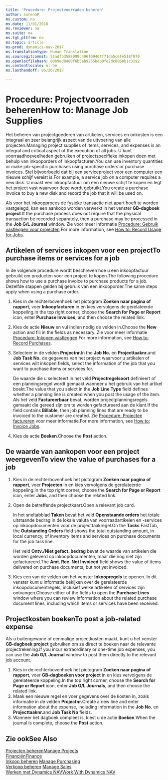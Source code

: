 ```yaml
---
title: 'Procedure: Projectvoorraden beheren'
author: SorenGP
ms.custom: na
ms.date: 11/01/2016
ms.reviewer: na
ms.suite: na
ms.tgt_pltfrm: na
ms.topic: article
ms-prod: dynamics-nav-2017
ms.translationtype: Human Translation
ms.sourcegitcommit: 51adfb3588099c496f0946ff71da5c6fe518f070
ms.openlocfilehash: 00b9ed8480f6b5ab9265beb0fe2dc0060b1c3192
ms.contentlocale: nl-be
ms.lasthandoff: 06/26/2017

---
```


# <a name="how-to-manage-job-supplies"></a><span data-ttu-id="a2e07-102">Procedure: Projectvoorraden beheren</span><span class="sxs-lookup"><span data-stu-id="a2e07-102">How to: Manage Job Supplies</span></span>
<span data-ttu-id="a2e07-103">Het beheren van projectgoederen van artikelen, services en onkosten is een integraal en zeer belangrijk aspect van de uitvoering van alle projecten.</span><span class="sxs-lookup"><span data-stu-id="a2e07-103">Managing project supplies of items, services, and expenses is an integral and critical aspect of the execution of all jobs.</span></span> <span data-ttu-id="a2e07-104">U kunt voorraadhoeveelheden gebruiken of projectspecifieke inkopen doen met behulp van inkooporders of inkoopfacturen.</span><span class="sxs-lookup"><span data-stu-id="a2e07-104">You can use inventory quantities or make job-specific purchases using purchase orders or purchase invoices.</span></span> <span data-ttu-id="a2e07-105">Stel bijvoorbeeld dat bij een serviceproject voor een computer een nieuwe schijf vereist is.</span><span class="sxs-lookup"><span data-stu-id="a2e07-105">For example, a service job on a computer requires a new disk.</span></span> <span data-ttu-id="a2e07-106">U maakt een inkoopfactuur om een nieuwe schijf te kopen en legt het project vast waarvoor deze wordt gebruikt.</span><span class="sxs-lookup"><span data-stu-id="a2e07-106">You create a purchase invoice to buy a new disk and record the job that it will be used on.</span></span>

<span data-ttu-id="a2e07-107">Als voor het inkoopproces de fysieke transactie niet apart hoeft te worden vastgelegd, kan een aankoop worden verwerkt in het venster **GB-dagboek project**.</span><span class="sxs-lookup"><span data-stu-id="a2e07-107">If the purchase process does not require that the physical transaction be recorded separately, then a purchase may be processed in the **Job G/L Journal** window.</span></span> <span data-ttu-id="a2e07-108">Zie voor meer informatie [Procedure: Gebruik vastleggen voor projecten](projects-how-record-job-usage.md).</span><span class="sxs-lookup"><span data-stu-id="a2e07-108">For more information, see [How to: Record Usage for Jobs](projects-how-record-job-usage.md).</span></span>

## <a name="to-purchase-items-or-services-for-a-job"></a><span data-ttu-id="a2e07-109">Artikelen of services inkopen voor een project</span><span class="sxs-lookup"><span data-stu-id="a2e07-109">To purchase items or services for a job</span></span>
<span data-ttu-id="a2e07-110">In de volgende procedure wordt beschreven hoe u een inkoopfactuur gebruikt om producten voor een project te kopen.</span><span class="sxs-lookup"><span data-stu-id="a2e07-110">The following procedure shows how to use a purchase invoice to purchase products for a job.</span></span> <span data-ttu-id="a2e07-111">Dezelfde stappen gelden bij gebruik van een inkooporder.</span><span class="sxs-lookup"><span data-stu-id="a2e07-111">The same steps apply when using a purchase order.</span></span>  

1. <span data-ttu-id="a2e07-112">Kies in de rechterbovenhoek het pictogram **Zoeken naar pagina of rapport**, voer **Inkoopfacturen** in en kies vervolgens de gerelateerde koppeling.</span><span class="sxs-lookup"><span data-stu-id="a2e07-112">In the top right corner, choose the **Search for Page or Report** icon, enter **Purchase Invoices**, and then choose the related link.</span></span>  
2. <span data-ttu-id="a2e07-113">Kies de actie **Nieuw** en vul indien nodig de velden in.</span><span class="sxs-lookup"><span data-stu-id="a2e07-113">Choose the **New** action and fill in the fields as necessary.</span></span> <span data-ttu-id="a2e07-114">Zie voor meer informatie [Procedure: Inkopen vastleggen](purchasing-how-record-purchases.md).</span><span class="sxs-lookup"><span data-stu-id="a2e07-114">For more information, see [How to: Record Purchases](purchasing-how-record-purchases.md).</span></span>
3. <span data-ttu-id="a2e07-115">Selecteer in de velden **Projectnr.**</span><span class="sxs-lookup"><span data-stu-id="a2e07-115">In the **Job No.**</span></span> <span data-ttu-id="a2e07-116">en **Projecttaaknr.**</span><span class="sxs-lookup"><span data-stu-id="a2e07-116">and **Job Task No.**</span></span> <span data-ttu-id="a2e07-117">de gegevens van het project waarvoor u artikelen of services wilt inkopen.</span><span class="sxs-lookup"><span data-stu-id="a2e07-117">fields, select the information of the job that you want to purchase items or services for.</span></span>  

    <span data-ttu-id="a2e07-118">De waarde die u selecteert in het veld **Projectregelsoort** definieert of een planningsregel wordt gemaakt wanneer u het gebruik van het artikel boekt.</span><span class="sxs-lookup"><span data-stu-id="a2e07-118">The value that you select in the **Job Line Type** field defines whether a planning line is created when you post the usage of the item.</span></span> <span data-ttu-id="a2e07-119">Als het veld **Factureerbaar** bevat, worden projectplanningsregels gemaakt die gereed zijn om te worden gefactureerd aan de klant.</span><span class="sxs-lookup"><span data-stu-id="a2e07-119">If the field contains **Billable**, then job planning lines that are ready to be invoiced to the customer are created.</span></span> <span data-ttu-id="a2e07-120">Zie [Procedure: Projecten factureren](projects-how-invoice-jobs.md) voor meer informatie.</span><span class="sxs-lookup"><span data-stu-id="a2e07-120">For more information, see [How to: Invoice Jobs](projects-how-invoice-jobs.md).</span></span>

4. <span data-ttu-id="a2e07-121">Kies de actie **Boeken**.</span><span class="sxs-lookup"><span data-stu-id="a2e07-121">Choose the **Post** action.</span></span>

## <a name="to-view-the-value-of-purchases-for-a-job"></a><span data-ttu-id="a2e07-122">De waarde van aankopen voor een project weergeven</span><span class="sxs-lookup"><span data-stu-id="a2e07-122">To view the value of purchases for a job</span></span>  

1. <span data-ttu-id="a2e07-123">Kies in de rechterbovenhoek het pictogram **Zoeken naar pagina of rapport**, voer **Projecten** in en kies vervolgens de gerelateerde koppeling.</span><span class="sxs-lookup"><span data-stu-id="a2e07-123">In the top right corner, choose the **Search for Page or Report** icon, enter **Jobs**, and then choose the related link.</span></span>
2. <span data-ttu-id="a2e07-124">Open de betreffende projectkaart.</span><span class="sxs-lookup"><span data-stu-id="a2e07-124">Open a relevant job card.</span></span>

    <span data-ttu-id="a2e07-125">In het sneltabblad **Taken** bevat het veld **Openstaande orders** het totale uitstaande bedrag in de lokale valuta van voorraadartikelen en -services op inkoopdocumenten voor de projecttaakregel.</span><span class="sxs-lookup"><span data-stu-id="a2e07-125">On the **Tasks** FastTab, the **Outstanding Orders** field shows the total outstanding amount, in local currency, of inventory items and services on purchase documents for the job task line.</span></span>  

    <span data-ttu-id="a2e07-126">Het veld **Ontv./Niet gefact. bedrag** bevat de waarde van artikelen die worden geleverd op inkoopdocumenten, maar die nog niet zijn gefactureerd.</span><span class="sxs-lookup"><span data-stu-id="a2e07-126">The **Amt. Rec. Not Invoiced** field shows the value of items delivered on purchase documents, but not yet invoiced.</span></span>  

3. <span data-ttu-id="a2e07-127">Kies een van de velden om het venster **Inkoopregels** te openen. In dit venster kunt u informatie bekijken over de gerelateerde inkoopdocumentregels, inclusief welke artikelen of services zijn ontvangen.</span><span class="sxs-lookup"><span data-stu-id="a2e07-127">Choose either of the fields to open the **Purchase Lines** window where you can review information about the related purchase document lines, including which items or services have been received.</span></span>

## <a name="to-post-a-job-related-expense"></a><span data-ttu-id="a2e07-128">Projectkosten boeken</span><span class="sxs-lookup"><span data-stu-id="a2e07-128">To post a job-related expense</span></span>  
<span data-ttu-id="a2e07-129">Als u buitengewone of eenmalige projectkosten maakt, kunt u het venster **GB-dagboek project** gebruiken om ze direct te boeken naar de relevante projectrekening.</span><span class="sxs-lookup"><span data-stu-id="a2e07-129">If you incur extraordinary or one-time job expenses, you can use the **Job G/L Journal** window to post them directly to the relevant job account.</span></span>

1. <span data-ttu-id="a2e07-130">Kies in de rechterbovenhoek het pictogram **Zoeken naar pagina of rapport**, voer **GB-dagboeken voor project** in en kies vervolgens de gerelateerde koppeling.</span><span class="sxs-lookup"><span data-stu-id="a2e07-130">In the top right corner, choose the **Search for Page or Report** icon, enter **Job G/L Journals**, and then choose the related link.</span></span>  
2. <span data-ttu-id="a2e07-131">Maak een nieuwe regel en voer gegevens over de kosten in, zoals informatie in de velden **Projectnr.**</span><span class="sxs-lookup"><span data-stu-id="a2e07-131">Create a new line and enter information about the expense, including information in the **Job No.**</span></span> <span data-ttu-id="a2e07-132">en **Projecttaaknr.**</span><span class="sxs-lookup"><span data-stu-id="a2e07-132">and **Job Task No** fields.</span></span>  
3. <span data-ttu-id="a2e07-133">Wanneer het dagboek compleet is, kiest u de actie **Boeken**.</span><span class="sxs-lookup"><span data-stu-id="a2e07-133">When the journal is complete, choose the **Post** action.</span></span>


## <a name="see-also"></a><span data-ttu-id="a2e07-134">Zie ook</span><span class="sxs-lookup"><span data-stu-id="a2e07-134">See Also</span></span>
[<span data-ttu-id="a2e07-135">Projecten beheren</span><span class="sxs-lookup"><span data-stu-id="a2e07-135">Manage Projects</span></span>](projects-manage-projects.md)  
[<span data-ttu-id="a2e07-136">Financiën</span><span class="sxs-lookup"><span data-stu-id="a2e07-136">Finance</span></span>](finance-setup.md)  
<span data-ttu-id="a2e07-137">[Inkoop beheren](purchasing-manage-purchasing.md)       </span><span class="sxs-lookup"><span data-stu-id="a2e07-137">[Manage Purchasing](purchasing-manage-purchasing.md)       </span></span>  
<span data-ttu-id="a2e07-138">[Verkoop beheren](sales-manage-sales.md)    </span><span class="sxs-lookup"><span data-stu-id="a2e07-138">[Manage Sales](sales-manage-sales.md)    </span></span>  
[<span data-ttu-id="a2e07-139">Werken met Dynamics NAV</span><span class="sxs-lookup"><span data-stu-id="a2e07-139">Work With Dynamics NAV</span></span>](ui-work-product.md)  

